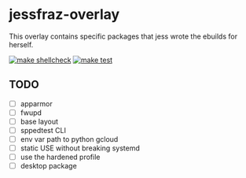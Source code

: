 # jessfraz-overlay

This overlay contains specific packages that jess wrote the ebuilds for
herself.

[![make shellcheck](https://github.com/jessfraz/jessfraz-overlay/workflows/make%20shellcheck/badge.svg)](https://github.com/jessfraz/jessfraz-overlay/actions?query=workflow%3A%22make+shellcheck%22+branch%3Amaster)
[![make test](https://github.com/jessfraz/jessfraz-overlay/workflows/make%20test/badge.svg)](https://github.com/jessfraz/jessfraz-overlay/actions?query=workflow%3A%22make+test%22+branch%3Amaster)

## TODO

- [ ] apparmor
- [ ] fwupd
- [ ] base layout
- [ ] sppedtest CLI
- [ ] env var path to python gcloud
- [ ] static USE without breaking systemd
- [ ] use the hardened profile
- [ ] desktop package
